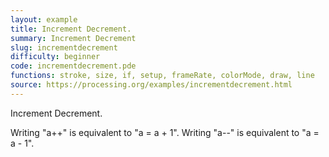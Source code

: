 ```yaml
---
layout: example
title: Increment Decrement.
summary: Increment Decrement
slug: incrementdecrement
difficulty: beginner
code: incrementdecrement.pde
functions: stroke, size, if, setup, frameRate, colorMode, draw, line
source: https://processing.org/examples/incrementdecrement.html
---
```


Increment Decrement. 

 Writing "a++" is equivalent to "a = a + 1". Writing "a--" is equivalent to "a = a - 1".
